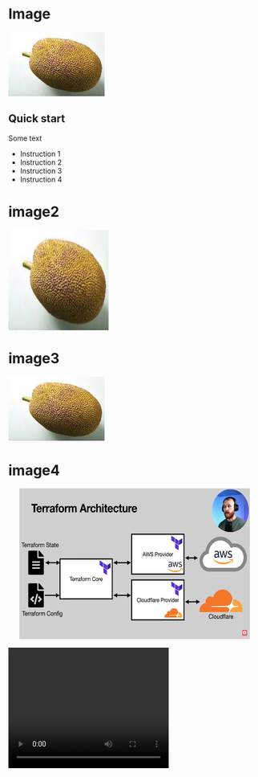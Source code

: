 # Image
![Alt text](https://github.com/samiul1970/Image/blob/main/download.jpg?raw=true "Optional Title")

## Quick start

Some text

- Instruction 1
- Instruction 2
- Instruction 3
- Instruction 4

# image2
<img src="https://github.com/samiul1970/Image/blob/main/download.jpg" align="middle" width=200 height=200 alt="Alt text" title="Optional title">

# image3

<img
  src="https://github.com/samiul1970/Image/blob/main/download.jpg"
  alt="Alt text"
  title="Optional title"
  style="display: inline-block; margin: 0 auto; max-width: 300px">


  # image4
  
<p align="center">
  <img width="460" height="300" src="https://github.com/samiul1970/Image/blob/main/mypng.png">
    </p>
  
<video width="320" height="240" controls>
  <source src="https://github.com/samiul1970/Image/blob/main/1288955846.mp4" type="video/mp4">
</video>

